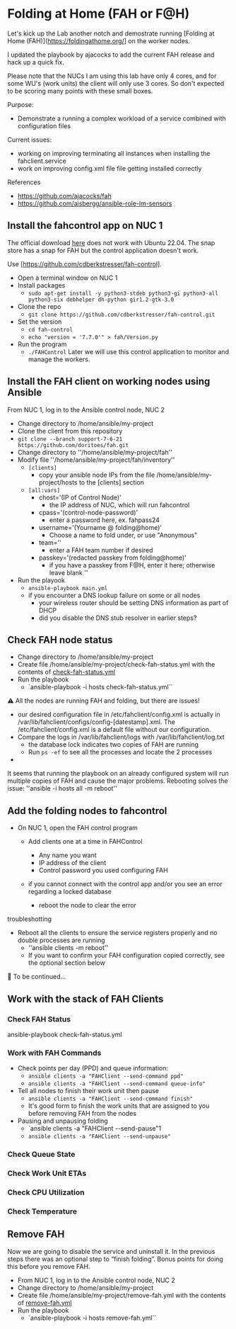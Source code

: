 # Folding at Home (FAH or F@H)
Let's kick up the Lab another notch and demostrate running [Folding at Home (FAH)](https://foldingathome.org/] on the worker nodes.

I updated the playbook by ajacocks to add the current FAH release and hack up a quick fix.

Please note that the NUCs I am using this lab have only 4 cores, and for some WU's (work units) the client will only use 3 cores. So don't expected to be scoring many points with these small boxes.

Purpose:
- Demonstrate a running a complex workload of a service combined with configuration files

Current issues:
- working on improving terminating all instances when installing the fahclient.service
- work on improving config.xml file file getting installed correctly

References
- https://github.com/ajacocks/fah
- https://github.com/aisbergg/ansible-role-lm-sensors

## Install the fahcontrol app on NUC 1
The official download [here](https://foldingathome.org/alternative-downloads/?lng=en) does not work with Ubuntu 22.04. The snap store has a snap for FAH but the control application doesn't work.

Use [https://github.com/cdberkstresser/fah-control].
- Open a terminal window on NUC 1
- Install packages
  - `sudo apt-get install -y python3-stdeb python3-gi python3-all python3-six debhelper dh-python gir1.2-gtk-3.0`
- Clone the repo
  - `git clone https://github.com/cdberkstresser/fah-control.git`
- Set the version
  - `cd fah-control`
  - `echo "version = '7.7.0'" > fah/Version.py`
- Run the program
  - `./FAHControl`
Later we will use this control application to monitor and manage the workers.

## Install the FAH client on working nodes using Ansible
From NUC 1, log in to the Ansible control node, NUC 2
- Change directory to /home/ansible/my-project
-  Clone the client from this repository
  - `git clone --branch support-7-6-21 https://github.com/doritoes/fah.git`
- Change directory to ''/home/ansible/my-project/fah''
- Modify file ''/home/ansible/my-project/fah/inventory''
  - `[clients]`
    - copy your ansible node IPs from the file /home/ansible/my-project/hosts to the [clients] section
  - `[all:vars]`
    - chost='(IP of Control Node)'
      - the IP address of NUC, which will run fahcontrol
    - cpass='(control-node-password)'
      - enter a password here, ex. fahpass24
    - username='(Yourname @ folding@home)'
      - Choose a name to fold under, or use "Anonymous"
    - team=''
      - enter a FAH team number if desired
    - passkey='(redacted passkey from folding@home)'
      - if you have a passkey from F@H, enter it here; otherwise leave blank '' 
- Run the playook
  - `ansible-playbook main.yml`
  - if you encounter a DNS lookup failure on some or all nodes
     - your wireless router should be setting DNS information as part of DHCP
     - did you disable the DNS stub resolver in earlier steps?

## Check FAH node status
- Change directory to /home/ansible/my-project
- Create file /home/ansible/my-project/check-fah-status.yml with the contents of [check-fah-status.yml](check-fah-status.yml)
- Run the playbook
  - `ansible-playbook -i hosts check-fah-status.yml``

⚠️ All the nodes are running FAH and folding, but there are issues!
- our desired configuration file in /etc/fahclient/config.xml is actually in /var/lib/fahclient/configs/config-[datestamp].xml. The /etc/fahclient/config.xml is a default file without our configuration.
- Compare the logs in /var/lib/fahclient/logs with /var/lib/fahclient/log.txt
  - the database lock indicates two copies of FAH are running
  - Run `ps -ef` to see all the processes and locate the 2 processes
- 
It seems that running the playbook on an already configured system will run multiple copies of FAH and cause the major  problems. Rebooting solves the issue: ''ansible -i hosts all -m reboot''

## Add the folding nodes to fahcontrol
- On NUC 1, open the FAH control program
  - Add clients one at a time in FAHControl
    - Any name you want
    - IP address of the client
    - Control password you used configuring FAH

  - if you cannot connect with the control app and/or you see an error regarding a locked database
    - reboot the node to clear the error


troubleshotting
- Reboot all the clients to ensure the service registers properly and no double processes are running
  -  ''ansible clients -m reboot''
  -  If you want to confirm your FAH configuration copied correctly, see the optional section below


🚧 To be continued...

## Work with the stack of FAH Clients
### Check FAH Status
ansible-playbook check-fah-status.yml

### Work with FAH Commands
- Check points per day (PPD) and queue information:
  - `ansible clients -a "FAHClient --send-command ppd"`
  - `ansible clients -a "FAHClient --send-command queue-info"`
- Tell all nodes to finish their work unit then pause
  - `ansible clients -a "FAHClient --send-command finish"`
  - It's good form to finish the work units that are assigned to you before removing FAH from the nodes
- Pausing and unpausing folding
  - `ansible clients -a "FAHClient --send-pause"1
  - `ansible clients -a "FAHClient --send-unpause"`

### Check Queue State
### Check Work Unit ETAs
### Check CPU Utilization
### Check Temperature

## Remove FAH
Now we are going to disable the service and uninstall it. In the previous steps there was an optional step to “finish folding”. Bonus points for doing this before you remove FAH.

- From NUC 1, log in to the Ansible control node, NUC 2
- Change directory to /home/ansible/my-project
- Create file /home/ansible/my-project/remove-fah.yml with the contents of [remove-fah.yml](remove-fah.yml)
- Run the playbook
  - `ansible-playbook -i hosts remove-fah.yml``
